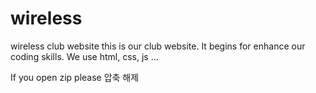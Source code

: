 # wireless
wireless club website
this  is our club website. It begins for enhance our coding skills.
We use html, css, js ...




If you open zip please 압축 해제
